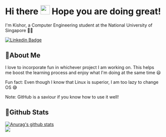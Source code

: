 # Hi there <img src="https://raw.githubusercontent.com/MartinHeinz/MartinHeinz/master/wave.gif" width="30px"> Hope you are doing great!

I'm Kishor, a Computer Engineering student at the National University of Singapore 👨‍🎓 


[![Linkedin Badge](https://img.shields.io/badge/LinkedIn-0077B5?style=for-the-badge&logo=linkedin&logoColor=white)](https://www.linkedin.com/in/kishor-kumar-419bb5202/)


## 📖About Me

I love to incorporate fun in whichever project I am working on. This helps me boost the learning process and enjoy what I'm doing at the same time 😃

Fun fact: Even though I know that Linux is superior, I am too lazy to change OS 😅

Note: GitHub is a saviour if you know how to use it well!


## 🚀Github Stats

<a href="https://github.com/anuraghazra/github-readme-stats">
  <img align="center" src="https://github-readme-stats.vercel.app/api?username=KishorKumar11&show_icons=true&include_all_commits=true&theme=nord" alt="Anurag's github stats" />
  
<br>
  
</a>
<a href="https://github.com/anuraghazra/github-readme-stats">
  <img align="center" src="htps://github-readme-stats.vercel.app/api/top-langs/?username=KishorKumar11&layout=compact)" /> 
</a>
